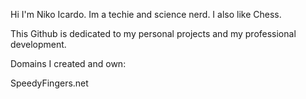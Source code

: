 Hi I'm Niko Icardo. Im a techie and science nerd. I also like Chess. 

This Github is dedicated to my personal projects and my professional development. 

Domains I created and own: 

SpeedyFingers.net


